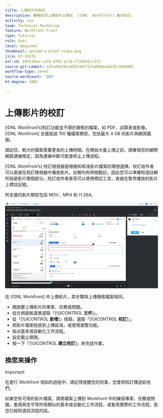 ```yaml
---
title: 上傳影片的校訂
description: 瞭解如何上傳影片以便在  [!DNL  Workfront] 進行校訂。
activity: use
team: Technical Marketing
feature: Workfront Proof
type: Tutorial
role: User
level: Beginner
thumbnail: upload-a-proof-video.png
jira: KT-10176
exl-id: 09fb15ea-caf6-4793-ac16-cf24b52cc3f2
source-git-commit: a25a49e59ca483246271214886ea4dc9c10e8d66
workflow-type: tm+mt
source-wordcount: '283'
ht-degree: 100%

---
```


# 上傳影片的校訂

[!DNL Workfront’s]校訂功能並不限於靜態的檔案，如 PDF、試算表或影像。[!DNL Workfront] 支援超過 150 種檔案類型，包括最大 4 GB 的影片與網頁截圖。

請記住，較大的檔案需要更長的上傳時間。在開始大量上傳之前，請確保您的網際網路連線穩定，因為連線中斷可能會終止上傳過程。

<!-- For a complete list of uploadable file types, see the article, Supported proofing file types. -->

[!DNL Workfront’s] 校訂檢視器是檢閱和核准影片檔案的理想選擇。校訂收件者可以直接在校訂檢視器中播放影片。註解均有時間戳記，因此您可以準確知道註解所指是影片哪個部分。校訂收件者甚至可以使用標記工具，直接在暫停播放的影片上標註記號。

所支援的影片類型包括 MOV、MP4 和 H.264。<!-- Check the supported file types list to make sure the video type you use is compatible with Workfront’s proofing features.-->

![影像顯示影片校訂檔案上的記號。](assets/upload-a-proof-of-a-video.png)

在 [!DNL Workfront] 中上傳影片，其步驟與上傳靜態檔案相同。

* 開啟要上傳影片的專案、任務或問題。
* 從左側面板選單選取「[!UICONTROL **文件**]」。
* 從「[!UICONTROL **新增**]」按鈕，選取「[!UICONTROL **校訂**]」。
* 把影片檔案拖放到上傳區域，或使用瀏覽功能。
* 指派基本或自動化工作流程。
* 設定截止期限。
* 按一下「[!UICONTROL **建立校訂**]」來完成作業。

## 換您來操作

>[!IMPORTANT]
>
>在進行 Workfront 培訓的過程中，請記得提醒您的同事，您會把校訂傳送給他們。


如果您有可用的影片檔案，請將檔案上傳到 Workfront 中的練習專案、任務或問題。套用與您平常所用類似的基本或自動化工作流程，或套用實際的工作流程，若您已經知道該流程的話。

